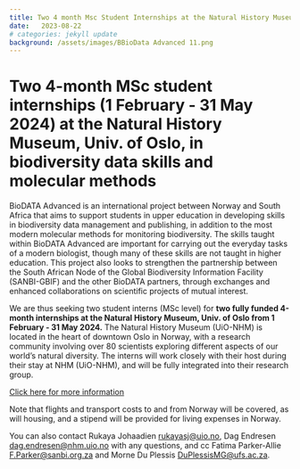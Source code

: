 ```yaml
---
title: Two 4 month Msc Student Internships at the Natural History Museum, Univ. of Oslo
date:   2023-08-22
# categories: jekyll update
background: /assets/images/BBioData Advanced 11.png
---
```


# Two 4-month MSc student internships (1 February - 31 May 2024) at the Natural History Museum, Univ. of Oslo, in biodiversity data skills and molecular methods 
BioDATA Advanced is an international project between Norway and South Africa that aims to support students in upper education in developing skills in biodiversity data management and publishing,
in addition to the most modern molecular methods for monitoring biodiversity. The skills taught within BioDATA Advanced are important for carrying out the everyday tasks of a modern biologist,
though many of these skills are not taught in higher education. 
This project also looks to strengthen the partnership between the South African Node of the Global Biodiversity Information Facility (SANBI-GBIF) and the other BioDATA partners, through exchanges
and enhanced collaborations on scientific projects of mutual interest. 

We are thus seeking two student interns (MSc level) for **two fully funded 4-month internships at the Natural History Museum, Univ. of Oslo from 1 February - 31 May 2024.** 
The Natural History Museum (UiO-NHM) is located in the heart of downtown Oslo in Norway, with a research community involving over 80 scientists exploring different aspects of our world’s natural diversity. 
The interns will work closely with their host during their stay at NHM (UiO-NHM), and will be fully integrated into their research group. 

[Click here for more information](https://www.nhm.uio.no/english/research/projects/biodata-advanced/activities/interns-to-oslo-2023.html)

Note that flights and transport costs to and from Norway will be covered, as will housing, and a stipend will be provided for living expenses in Norway. 

You can also contact Rukaya Johaadien <rukayasj@uio.no>, Dag Endresen <dag.endresen@nhm.uio.no> with any questions, and cc Fatima Parker-Allie <F.Parker@sanbi.org.za> and Morne Du Plessis <DuPlessisMG@ufs.ac.za>.
